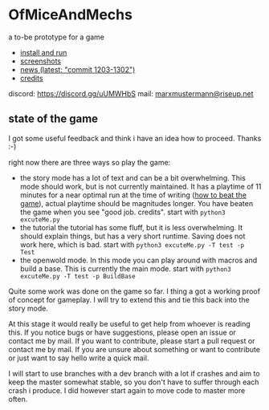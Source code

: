 # OfMiceAndMechs
a to-be prototype for a game

* [install and run](INSTALL.md)
* [screenshots](VISUALS.md)
* [news (latest: "commit 1203-1302")](NEWS.md)
* [credits](CREDITS.md)

discord: https://discord.gg/uUMWHbS
mail: marxmustermann@riseup.net

## state of the game

I got some useful feedback and think i have an idea how to proceed. Thanks :-)

right now there are three ways so play the game:

* the story mode
has a lot of text and can be a bit overwhelming. This mode should work, but is not currently maintained. It has a playtime of 11 minutes for a near optimal run at the time of writing ([how to beat the game](HOWTO.md)), actual playtime should be magnitudes longer. You have beaten the game when you see "good job. credits".
start with
`python3 excuteMe.py`
* the tutorial
the tutorial has some fluff, but it is less overwhelming. It should explain things, but has a very short runtime. Saving does not work here, which is bad.
start with
`python3 excuteMe.py -T test -p Test`
* the openwold mode. In this mode you can play around with macros and build a base. This is currently the main mode.
start with
`python3 excuteMe.py -T test -p BuildBase`

Quite some work was done on the game so far. I thing a got a working proof of concept for gameplay. I will try to extend this and tie this back into the story mode.

At this stage it would really be useful to get help from whoever is reading this. If you notice bugs or have suggestions, please open an issue or contact me by mail. If you want to contribute, please start a pull request or contact me by mail. If you are unsure about something or want to contribute or just want to say hello write a quick mail.

I will start to use branches with a dev branch with a lot if crashes and aim to keep the master somewhat stable, so you don't have to suffer through each crash i produce. I did however start again to move code to master more often.
